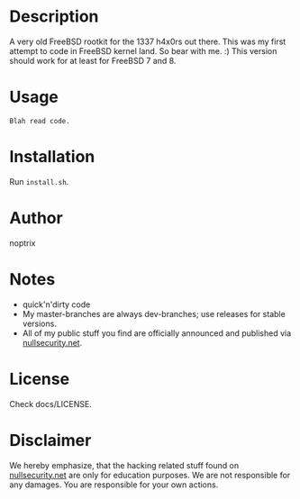 # Description

A very old FreeBSD rootkit for the 1337 h4x0rs out there. This was my first
attempt to code in FreeBSD kernel land. So bear with me. :)
This version should work for at least for FreeBSD 7 and 8.

# Usage

```
Blah read code.
```

# Installation

Run `install.sh`.

# Author

noptrix

# Notes

- quick'n'dirty code
- My master-branches are always dev-branches; use releases for stable versions.
- All of my public stuff you find are officially announced and published via [nullsecurity.net](https://www.nullsecurity.net).

# License

Check docs/LICENSE.

# Disclaimer
We hereby emphasize, that the hacking related stuff found on
[nullsecurity.net](http://nullsecurity.net/) are only for education purposes.
We are not responsible for any damages. You are responsible for your own
actions.
